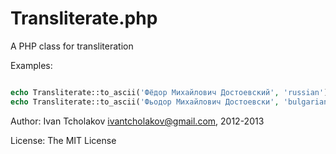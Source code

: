 Transliterate.php
=================

A PHP class for transliteration

Examples:

```php

echo Transliterate::to_ascii('Фёдор Михайлович Достоевский', 'russian');    // Fedor Mihajlovich Dostoevskij
echo Transliterate::to_ascii('Фьодор Михайлович Достоевски', 'bulgarian');  // Fyodor Mihaylovitch Dostoevski

```

Author: Ivan Tcholakov <ivantcholakov@gmail.com>, 2012-2013

License: The MIT License
